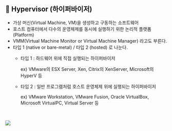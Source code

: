 ## 📌 Hypervisor (하이퍼바이저)

- 가상 머신(Virtual Machine, VM)을 생성하고 구동하는 소프트웨어
- 호스트 컴퓨터에서 다수의 운영체제를 동시에 실행하기 위한 논리적 플랫폼(Platform)
- VMM(Virtual Machine Monitor or Virtual Machine Manager) 라고도 부른다.
- 타입 1 (native or bare-metal) / 타입 2 (hosted) 로 나눈다.
    - 타입 1 : 하드웨어 위에 직접 실행되는 하이퍼바이저

      ex) VMware의 ESX Server, Xen, Citrix의 XenServer, Microsoft의 HyperV 등

    - 타입 2 : 일반 프로그램처럼 호스트 운영체제 위에 실행되는 하이퍼바이저

      ex) VMware Workstation, VMware Fusion, Oracle VirtualBox, Microsoft VirtualPC, Virtual Server 등
    
<br>

![](../image/hypervisor.png)